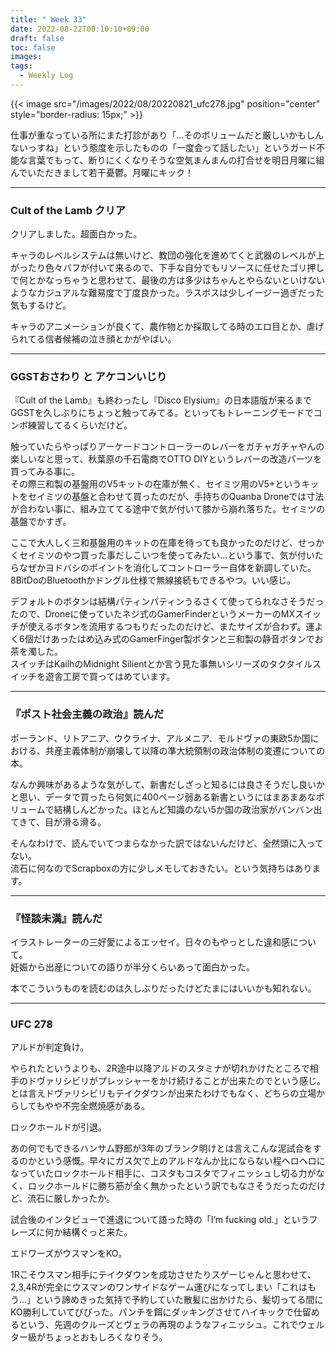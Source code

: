 ```yaml
---
title: " Week 33"
date: 2022-08-22T00:10:10+09:00
draft: false
toc: false
images:
tags:
  - Weekly Log
---
```


{{< image src="/images/2022/08/20220821_ufc278.jpg"  position="center" style="border-radius: 15px;" >}}

仕事が重なっている所にまた打診があり「…そのボリュームだと厳しいかもしんないっすね」という態度を示したものの「一度会って話したい」というガード不能な言葉でもって、断りにくくなりそうな空気まんまんの打合せを明日月曜に組んでいただきまして若干憂鬱。月曜にキック！

<!--more-->

---

### Cult of the Lamb クリア

クリアしました。超面白かった。

キャラのレベルシステムは無いけど、教団の強化を進めてくと武器のレベルが上がったり色々バフが付いて来るので、下手な自分でもリソースに任せたゴリ押しで何とかなっちゃうと思わせて、最後の方は多少はちゃんとやらないといけないようなカジュアルな難易度で丁度良かった。ラスボスは少しイージー過ぎだった気もするけど。

キャラのアニメーションが良くて、農作物とか採取してる時のエロ目とか、虐げられてる信者候補の泣き顔とかがやばい。

---

### GGSTおさわり と アケコンいじり

 『Cult of the Lamb』も終わったし『Disco Elysium』の日本語版が来るまでGGSTを久しぶりにちょっと触ってみてる。といってもトレーニングモードでコンボ練習してるくらいだけど。

触っていたらやっぱりアーケードコントローラーのレバーをガチャガチャやんの楽しいなと思って、秋葉原の千石電商でOTTO DIYというレバーの改造パーツを買ってみる事に。  
その際三和製の基盤用のV5キットの在庫が無く、セイミツ用のV5+というキットをセイミツの基盤と合わせて買ったのだが、手持ちのQuanba Droneでは寸法が合わない事に、組み立ててる途中で気が付いて膝から崩れ落ちた。セイミツの基盤でかすぎ。

ここで大人しく三和基盤用のキットの在庫を待っても良かったのだけど、せっかくセイミツのやつ買った事だしこいつを使ってみたい…という事で、気が付いたらなぜかヨドバシのポイントを消化してコントローラー自体を新調していた。8BitDoのBluetoothかドングル仕様で無線接続もできるやつ。いい感じ。

デフォルトのボタンは結構パティンパティンうるさくて使ってられなさそうだったので、Droneに使っていたネジ式のGamerFinderというメーカーのMXスイッチが使えるボタンを流用するつもりだったのだけど、またサイズが合わず。運よく6個だけあったはめ込み式のGamerFinger製ボタンと三和製の静音ボタンでお茶を濁した。  
スイッチはKailhのMidnight Silientとか言う見た事無いシリーズのタクタイルスイッチを遊舎工房で買ってはめています。

---

### 『ポスト社会主義の政治』読んだ

ポーランド、リトアニア、ウクライナ、アルメニア、モルドヴァの東欧5か国における、共産主義体制が崩壊して以降の準大統領制の政治体制の変遷についての本。  

なんか興味があるような気がして、新書だしざっと知るには良さそうだし良いかと思い、データで買ったら何気に400ページ弱ある新書というにはまあまあなボリュームで結構しんどかった。ほとんど知識のない5か国の政治家がバンバン出てきて、目が滑る滑る。

そんなわけで、読んでいてつまらなかった訳ではないんだけど、全然頭に入ってない。  
流石に何なのでScrapboxの方に少しメモしておきたい。という気持ちはあります。

---

### 『怪談未満』読んだ

イラストレーターの三好愛によるエッセイ。日々のもやっとした違和感について。  
妊娠から出産についての語りが半分くらいあって面白かった。

本でこういうものを読むのは久しぶりだったけどたまにはいいかも知れない。

---

### UFC 278

アルドが判定負け。  

やられたというよりも、2R途中以降アルドのスタミナが切れかけたところで相手のドヴァリシビリがプレッシャーをかけ続けることが出来たのでという感じ。とは言えドヴァリシビリもテイクダウンが出来たわけでもなく、どちらの立場からしてもやや不完全燃焼感がある。

ロックホールドが引退。

あの何でもできるハンサム野郎が3年のブランク明けとは言えこんな泥試合をするのかという感慨。早々にガス欠で上のアルドなんか比にならない程ヘロヘロになっていたロックホールド相手に、コスタもコスタでフィニッシュし切る力がなく、ロックホールドに勝ち筋が全く無かったという訳でもなさそうだったのだけど、流石に厳しかったか。  

試合後のインタビューで進退について語った時の「I’m fucking old.」というフレーズに何か結構ぐっと来た。

エドワーズがウスマンをKO。

1Rこそウスマン相手にテイクダウンを成功させたりスゲーじゃんと思わせて、2,3,4Rが完全にウスマンのワンサイドなゲーム運びになってしまい「これはもう…」という諦めきった気持で予約していた散髪に出かけたら、髪切ってる間にKO勝利していてびびった。パンチを餌にダッキングさせてハイキックで仕留めるという、先週のクルーズとヴェラの再現のようなフィニッシュ。これでウェルター級がちょっとおもしろくなりそう。